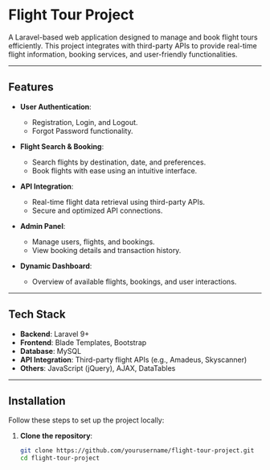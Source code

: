 # Flight Tour Project

A Laravel-based web application designed to manage and book flight tours efficiently. This project integrates with third-party APIs to provide real-time flight information, booking services, and user-friendly functionalities.

---

## Features

- **User Authentication**:
  - Registration, Login, and Logout.
  - Forgot Password functionality.
  
- **Flight Search & Booking**:
  - Search flights by destination, date, and preferences.
  - Book flights with ease using an intuitive interface.
  
- **API Integration**:
  - Real-time flight data retrieval using third-party APIs.
  - Secure and optimized API connections.
  
- **Admin Panel**:
  - Manage users, flights, and bookings.
  - View booking details and transaction history.

- **Dynamic Dashboard**:
  - Overview of available flights, bookings, and user interactions.

---

## Tech Stack

- **Backend**: Laravel 9+
- **Frontend**: Blade Templates, Bootstrap
- **Database**: MySQL
- **API Integration**: Third-party flight APIs (e.g., Amadeus, Skyscanner)
- **Others**: JavaScript (jQuery), AJAX, DataTables

---

## Installation

Follow these steps to set up the project locally:

1. **Clone the repository**:
   ```bash
   git clone https://github.com/yourusername/flight-tour-project.git
   cd flight-tour-project
